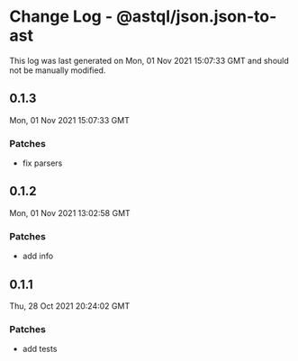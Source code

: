 # Change Log - @astql/json.json-to-ast

This log was last generated on Mon, 01 Nov 2021 15:07:33 GMT and should not be manually modified.

## 0.1.3
Mon, 01 Nov 2021 15:07:33 GMT

### Patches

- fix parsers

## 0.1.2
Mon, 01 Nov 2021 13:02:58 GMT

### Patches

- add info

## 0.1.1
Thu, 28 Oct 2021 20:24:02 GMT

### Patches

- add tests

